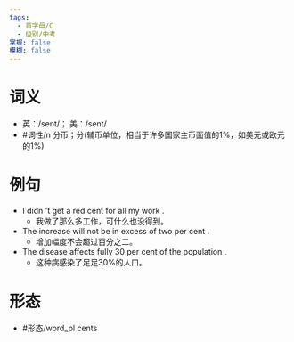 ```yaml
---
tags:
  - 首字母/C
  - 级别/中考
掌握: false
模糊: false
---
```

# 词义
- 英：/sent/； 美：/sent/
- #词性/n  分币；分(辅币单位，相当于许多国家主币面值的1%，如美元或欧元的1%)
# 例句
- I didn 't get a red cent for all my work .
	- 我做了那么多工作，可什么也没得到。
- The increase will not be in excess of two per cent .
	- 增加幅度不会超过百分之二。
- The disease affects fully 30 per cent of the population .
	- 这种病感染了足足30%的人口。
# 形态
- #形态/word_pl cents

